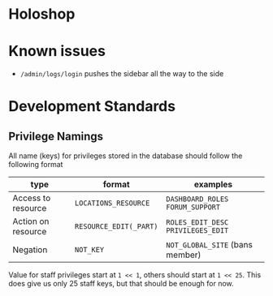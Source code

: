 Holoshop
====


# Known issues

- `/admin/logs/login` pushes the sidebar all the way to the side




# Development Standards

## Privilege Namings
All name (keys) for privileges stored in the database should follow the following format
 
| type               | format                 | examples                            |
|--------------------|------------------------|-------------------------------------|
| Access to resource | `LOCATIONS_RESOURCE`   | `DASHBOARD_ROLES` `FORUM_SUPPORT`   |
| Action on resource | `RESOURCE_EDIT(_PART)` | `ROLES_EDIT_DESC` `PRIVILEGES_EDIT` |
| Negation           | `NOT_KEY`              | `NOT_GLOBAL_SITE` (bans member)     |

Value for staff privileges start at `1 << 1`, others should start at `1 << 25`.
This does give us only 25 staff keys, but that should be enough for now.





